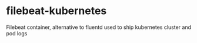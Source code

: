 # filebeat-kubernetes
Filebeat container, alternative to fluentd used to ship kubernetes cluster and pod logs
